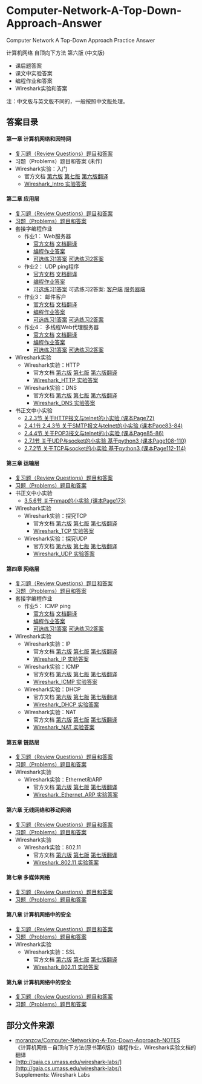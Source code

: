 ﻿# Computer-Network-A-Top-Down-Approach-Answer
Computer Network A Top-Down Approach Practice Answer

计算机网络 自顶向下方法 第六版  (中文版)
* 课后题答案
* 课文中实验答案
* 编程作业和答案
* Wireshark实验和答案

注：中文版与英文版不同的，一般按照中文版处理。
## 答案目录

#### 第一章 计算机网络和因特网
* [复习题（Review Questions）题目和答案](Chapter-1/Chapter-1-Review-Questions-Answers.md)
* 习题（Problems）题目和答案 (未作)
* Wireshark实验：入门  
  * 官方文档 [第六版](Chapter-1/Wireshark_Intro_v6.0.pdf) [第七版](Chapter-1/Wireshark_Intro_v7.0.pdf) [第六版翻译](https://github.com/moranzcw/Computer-Networking-A-Top-Down-Approach-NOTES/blob/master/WiresharkLab/Wireshark%E5%AE%9E%E9%AA%8C-Intro/Wireshark%E5%AE%9E%E9%AA%8C-Intro.md) 
  * [Wireshark_Intro 实验答案](Chapter-1/Wireshark_Intro-Answers.md)

#### 第二章 应用层
* [复习题（Review Questions）题目和答案](Chapter-2/Chapter-2-Review-Questions-Answers.md)
* [习题（Problems）题目和答案](Chapter-2/Chapter-2-Problems-Answers.md)
* 套接字编程作业
    * 作业1： Web服务器
        * [官方文档](Chapter-2/Socket-Programming-Assignment-1/Socket1_WebServer.pdf) [文档翻译](https://github.com/moranzcw/Computer-Networking-A-Top-Down-Approach-NOTES/blob/master/SocketProgrammingAssignment/%E4%BD%9C%E4%B8%9A1-Web%E6%9C%8D%E5%8A%A1%E5%99%A8/%E4%BD%9C%E4%B8%9A1-Web%E6%9C%8D%E5%8A%A1%E5%99%A8-%E7%BF%BB%E8%AF%91.md)  
        * [编程作业答案](Chapter-2/Socket-Programming-Assignment-1/Server.py)  
        * [可选练习1答案](Chapter-2/Socket-Programming-Assignment-1/Server_thread.py)  [可选练习2答案](Chapter-2/Socket-Programming-Assignment-1/Client.py)  
    * 作业2： UDP ping程序
        * [官方文档](Chapter-2/Socket-Programming-Assignment-2/Socket2_UDPpinger.pdf) [文档翻译](https://github.com/moranzcw/Computer-Networking-A-Top-Down-Approach-NOTES/blob/master/SocketProgrammingAssignment/%E4%BD%9C%E4%B8%9A2-UDPping%E7%A8%8B%E5%BA%8F/%E4%BD%9C%E4%B8%9A2-UDPping%E7%A8%8B%E5%BA%8F-%E7%BF%BB%E8%AF%91.md) 
        * [编程作业答案](Chapter-2/Socket-Programming-Assignment-2/UDPPingerClient.py)  
        * [可选练习1答案](Chapter-2/Socket-Programming-Assignment-2/UDPpingerClientStandard.py)  可选练习2答案: [客户端](Chapter-2/Socket-Programming-Assignment-2/UDPHeartbeatClient.py)  [服务器端](Chapter-2/Socket-Programming-Assignment-2/UDPHeartbeatServer.py)  
    * 作业3： 邮件客户
        * [官方文档](Chapter-2/Socket-Programming-Assignment-3/Socket3_SMTP.pdf) [文档翻译](https://github.com/moranzcw/Computer-Networking-A-Top-Down-Approach-NOTES/blob/master/SocketProgrammingAssignment/%E4%BD%9C%E4%B8%9A3-%E9%82%AE%E4%BB%B6%E5%AE%A2%E6%88%B7%E7%AB%AF/%E4%BD%9C%E4%B8%9A3-%E9%82%AE%E4%BB%B6%E5%AE%A2%E6%88%B7%E7%AB%AF-%E7%BF%BB%E8%AF%91.md) 
        * [编程作业答案](Chapter-2/Socket-Programming-Assignment-3/MailClient.py)  
        * [可选练习1答案](Chapter-2/Socket-Programming-Assignment-3/MailSSLClient.py)  [可选练习2答案](Chapter-2/Socket-Programming-Assignment-3/MailTextPicClient.py)  
    * 作业4： 多线程Web代理服务器  
        * [官方文档](Chapter-2/Socket-Programming-Assignment-4/Socket4_ProxyServer.pdf) [文档翻译](https://github.com/moranzcw/Computer-Networking-A-Top-Down-Approach-NOTES/blob/master/SocketProgrammingAssignment/%E4%BD%9C%E4%B8%9A4-%E5%A4%9A%E7%BA%BF%E7%A8%8BWeb%E4%BB%A3%E7%90%86%E6%9C%8D%E5%8A%A1%E5%99%A8/%E4%BD%9C%E4%B8%9A4-%E5%A4%9A%E7%BA%BF%E7%A8%8BWeb%E4%BB%A3%E7%90%86%E6%9C%8D%E5%8A%A1%E5%99%A8-%E7%BF%BB%E8%AF%91.md)   
        * [编程作业答案](Chapter-2/Socket-Programming-Assignment-4/ProxyServer.py)  
        * [可选练习1答案](Chapter-2/Socket-Programming-Assignment-4/ProxyServer404.py)  [可选练习2答案](Chapter-2/Socket-Programming-Assignment-4/ProxyServerPost.py)  
* Wireshark实验 
    * Wireshark实验：HTTP 
        * 官方文档 [第六版](Chapter-2/Wireshark_HTTP/Wireshark_HTTP_v6.1.pdf) [第七版](Chapter-2/Wireshark_HTTP/Wireshark_HTTP_v7.0.pdf) [第六版翻译](https://github.com/moranzcw/Computer-Networking-A-Top-Down-Approach-NOTES/blob/master/WiresharkLab/Wireshark%E5%AE%9E%E9%AA%8C-HTTP/Wireshark%E5%AE%9E%E9%AA%8C-HTTP.md) 
        * [Wireshark_HTTP 实验答案](Chapter-2/Wireshark_HTTP/Wireshark_HTTP-Answer.md) 
    * Wireshark实验：DNS 
        * 官方文档 [第六版](Chapter-2/Wireshark_DNS/Wireshark_DNS_v6.01.pdf)  [第七版](Chapter-2/Wireshark_DNS/Wireshark_DNS_v7.0.pdf) [第六版翻译](https://github.com/moranzcw/Computer-Networking-A-Top-Down-Approach-NOTES/blob/master/WiresharkLab/Wireshark%E5%AE%9E%E9%AA%8C-DNS/Wireshark%E5%AE%9E%E9%AA%8C-DNS.md) 
        * [Wireshark_DNS 实验答案](Chapter-2/Wireshark_DNS/Wireshark_DNS-Answer.md) 
* 书正文中小实验
  * [2.2.3节 关于HTTP报文与telnet的小实验 (课本Page72)](Chapter-2/2.2.3-HTTP-telnet-test/test-answers.md) 
  * [2.4.1节 2.4.3节 关于SMTP报文与telnet的小实验 (课本Page83-84)](Chapter-2/2.4.1-2.4.3-SMTP-telnet-test/test-answers.md) 
  * [2.4.4节 关于POP3报文与telnet的小实验 (课本Page85-86)](Chapter-2/2.4.4-POP3-telnet-test/test-answers.md) 
  * [2.7.1节 关于UDP与socket的小实验 基于python3 (课本Page108-110)](Chapter-2/2.7.1-UDP-Socket-test) 
  * [2.7.2节 关于TCP与socket的小实验 基于python3 (课本Page112-114)](Chapter-2/2.7.2-TCP-Socket-test) 

#### 第三章 运输层  
* [复习题（Review Questions）题目和答案](Chapter-3/Chapter-3-Review-Questions-Answers.md) 
* [习题（Problems）题目和答案](Chapter-3/Chapter-3-Problems-Answers.md) 
* 书正文中小实验
    * [3.5.6节 关于nmap的小实验 (课本Page173)](Chapter-3/3.5.6-nmap-test/test-answers.md) 
* Wireshark实验 
    * Wireshark实验：探究TCP 
        * 官方文档 [第六版](Chapter-3/Wireshark_TCP/Wireshark_TCP_v6.0.pdf)  [第七版](Chapter-3/Wireshark_TCP/Wireshark_TCP_v7.0.pdf) [第七版翻译](Chapter-3/Wireshark_TCP/Wireshark_TCP_v7.0_Simplified_Chinese.pdf)
        * [Wireshark_TCP 实验答案](Chapter-3/Wireshark_TCP/Wireshark_TCP-Answer.md) 
    * Wireshark实验：探究UDP 
        * 官方文档 [第六版](Chapter-3/Wireshark_UDP/Wireshark_UDP_v6.1.pdf) [第七版](Chapter-3/Wireshark_UDP/Wireshark_UDP_v7.0.pdf) [第七版翻译](Chapter-3/Wireshark_UDP/Wireshark_UDP_v7.0_Simplified_Chinese.pdf) 
        * [Wireshark_UDP 实验答案](Chapter-3/Wireshark_UDP/Wireshark_UDP-Answer.md) 

#### 第四章 网络层  
* [复习题（Review Questions）题目和答案](Chapter-4/Chapter-4-Review-Questions-Answers.md) 
* [习题（Problems）题目和答案](Chapter-4/Chapter-4-Problems-Answers.md) 
* 套接字编程作业
    * 作业5： ICMP ping
        * [官方文档](Chapter-4/Socket-Programming-Assignment-5/Socket5_ICMPpinger.pdf) [文档翻译](https://github.com/moranzcw/Computer-Networking-A-Top-Down-Approach-NOTES/blob/master/SocketProgrammingAssignment/%E4%BD%9C%E4%B8%9A5-ICMPping%E7%A8%8B%E5%BA%8F/%E4%BD%9C%E4%B8%9A5-ICMPping%E7%A8%8B%E5%BA%8F-%E7%BF%BB%E8%AF%91.md) 
        * [编程作业答案](Chapter-4/Socket-Programming-Assignment-5/Ping_Client.py)  
        * [可选练习1答案](Chapter-4/Socket-Programming-Assignment-5/Ping_ClientStandard.py)  [可选练习2答案](Chapter-4/Socket-Programming-Assignment-5/Ping_ClientStandardErr.py)  
* Wireshark实验 
    * Wireshark实验：IP 
        * 官方文档 [第六版](Chapter-4/Wireshark_IP/Wireshark_IP_v6.0.pdf) [第七版](Chapter-4/Wireshark_IP/Wireshark_IP_v7.0.pdf) [第七版翻译](Chapter-4/Wireshark_IP/Wireshark_IP_v7.0_Simplied_Chinese.pdf) 
        * [Wireshark_IP 实验答案](Chapter-4/Wireshark_IP/Wireshark_IP-Answer.md) 
    * Wireshark实验：ICMP 
        * 官方文档 [第六版](Chapter-4/Wireshark_ICMP/Wireshark_ICMP_v6.0.pdf) [第七版](Chapter-4/Wireshark_ICMP/Wireshark_ICMP_v7.0.pdf) [第七版翻译](Chapter-4/Wireshark_ICMP/Wireshark_ICMP_v7.0_simpified_chinese.pdf) 
        * [Wireshark_ICMP 实验答案](Chapter-4/Wireshark_ICMP/Wireshark_ICMP-Answer.md) 
    * Wireshark实验：DHCP  
        * 官方文档 [第六版](Chapter-4/Wireshark_DHCP/Wireshark_DHCP_v6.0.pdf) [第七版](Chapter-4/Wireshark_DHCP/Wireshark_DHCP_v7.0.pdf) [第七版翻译](Chapter-4/Wireshark_DHCP/Wireshark_DHCP_v7.0_Simplied_Chinese.pdf) 
        * [Wireshark_DHCP 实验答案](Chapter-4/Wireshark_DHCP/Wireshark_DHCP-Answer.md) 
    * Wireshark实验：NAT  
        * 官方文档 [第六版](Chapter-4/Wireshark_NAT/Wireshark_NAT_v6.0.pdf) [第七版](Chapter-4/Wireshark_NAT/Wireshark_NAT_v7.0.pdf) [第七版翻译](Chapter-4/Wireshark_NAT/Wireshark_NAT_v7.0_Simplied_Chinese.pdf) 
        * [Wireshark_NAT 实验答案](Chapter-4/Wireshark_NAT/Wireshark_NAT-Answer.md) 

#### 第五章 链路层  
* [复习题（Review Questions）题目和答案](Chapter-5/Chapter-5-Review-Questions-Answers.md) 
* [习题（Problems）题目和答案](Chapter-5/Chapter-5-Problems-Answers.md) 
* Wireshark实验 
    * Wireshark实验：Ethernet和ARP 
        * 官方文档 [第六版](Chapter-5/Wireshark_Ethernet_ARP/Wireshark_Ethernet_ARP_v6.01.pdf) [第七版](Chapter-5/Wireshark_Ethernet_ARP/Wireshark_Ethernet_ARP_v7.0.pdf) [第七版翻译](Chapter-5/Wireshark_Ethernet_ARP/Wireshark_Ethernet_ARP_v7.0_simpified_chinese.pdf) 
        * [Wireshark_Ethernet_ARP 实验答案](Chapter-5/Wireshark_Ethernet_ARP/Wireshark_Ethernet_ARP-Answer.md) 

#### 第六章 无线网络和移动网络  
* [复习题（Review Questions）题目和答案](Chapter-6/Chapter-6-Review-Questions-Answers.md) 
* [习题（Problems）题目和答案](Chapter-6/Chapter-6-Problems-Answers.md) 
* Wireshark实验 
    * Wireshark实验：802.11   
        * 官方文档 [第六版](Chapter-6/Wireshark_802.11/Wireshark_802.11_v6.0.pdf) [第七版](Chapter-6/Wireshark_802.11/Wireshark_802.11_v7.0.pdf) [第七版翻译](Chapter-6/Wireshark_802.11/Wireshark_802.11_v7.0_Simplified_Chinese.pdf) 
        * [Wireshark_802.11 实验答案](Chapter-6/Wireshark_802.11/Wireshark_802.11-Answer.md) 

#### 第七章 多媒体网络  
* [复习题（Review Questions）题目和答案](Chapter-7/Chapter-7-Review-Questions-Answers.md) 
* [习题（Problems）题目和答案](Chapter-7/Chapter-7-Problems-Answers.md) 

#### 第八章 计算机网络中的安全  
* [复习题（Review Questions）题目和答案](Chapter-8/Chapter-8-Review-Questions-Answers.md) 
* [习题（Problems）题目和答案](Chapter-8/Chapter-8-Problems-Answers.md) 
* Wireshark实验 
    * Wireshark实验：SSL   
        * 官方文档 [第六版](Chapter-8/Wireshark_SSL/Wireshark_SSL_v6.0.pdf) [第七版](Chapter-8/Wireshark_SSL/Wireshark_SSL_v7.0.pdf) [第七版翻译](Chapter-8/Wireshark_SSL/Wireshark_SSL_v7.0_Simplified_Chinese.pdf) 
        * [Wireshark_802.11 实验答案](Chapter-8/Wireshark_SSL/Wireshark_SSL-Answer.md) 

#### 第九章 计算机网络中的安全  
* [复习题（Review Questions）题目和答案](Chapter-9/Chapter-9-Review-Questions-Answers.md) 
* [习题（Problems）题目和答案](Chapter-9/Chapter-9-Problems-Answers.md) 

## 部分文件来源  
* [moranzcw/Computer-Networking-A-Top-Down-Approach-NOTES](https://github.com/moranzcw/Computer-Networking-A-Top-Down-Approach-NOTES)  
《计算机网络－自顶向下方法(原书第6版)》编程作业，Wireshark实验文档的翻译  
* [http://gaia.cs.umass.edu/wireshark-labs/](http://gaia.cs.umass.edu/wireshark-labs/)  
Supplements: Wireshark Labs  
